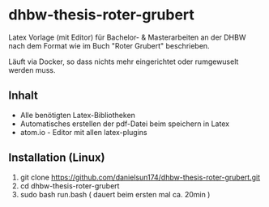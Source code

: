 # dhbw-thesis-roter-grubert
Latex Vorlage (mit Editor) für Bachelor- &amp; Masterarbeiten an der DHBW nach dem Format wie im Buch "Roter Grubert" beschrieben.

Läuft via Docker, so dass nichts mehr eingerichtet oder rumgewuselt werden muss.


## Inhalt
- Alle benötigten Latex-Bibliotheken
- Automatisches erstellen der pdf-Datei beim speichern in Latex
- atom.io - Editor mit allen latex-plugins

## Installation (Linux)
1. git clone https://github.com/danielsun174/dhbw-thesis-roter-grubert.git
2. cd dhbw-thesis-roter-grubert
3. sudo bash run.bash     ( dauert beim ersten mal ca. 20min )
